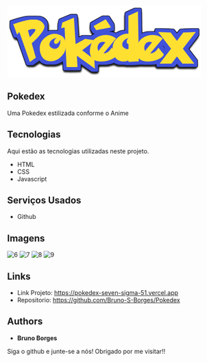 ![Logo of the project](https://github.com/Bruno-S-Borges/Pokedex/blob/main/images/logo.png)


## Pokedex
Uma Pokedex estilizada conforme o Anime


## Tecnologias

Aqui estão as tecnologias utilizadas neste projeto.

* HTML
* CSS
* Javascript

## Serviços Usados

* Github

## Imagens

![6](https://user-images.githubusercontent.com/99930668/235802467-592c0403-a525-47f9-a88f-035b6cfedb85.JPG)
![7](https://user-images.githubusercontent.com/99930668/235802469-146146cc-59a1-4eb5-9bfd-df07cba9ddf8.JPG)
![8](https://user-images.githubusercontent.com/99930668/235802470-d5be404f-ffb3-46c4-8b22-8263d61e9c63.JPG)
![9](https://user-images.githubusercontent.com/99930668/235802474-1e2b4aa2-5385-451d-a626-8ff4c6d14dac.JPG)

## Links
  - Link Projeto: https://pokedex-seven-sigma-51.vercel.app
  - Repositorio: https://github.com/Bruno-S-Borges/Pokedex

  ## Authors

  * **Bruno Borges** 

  Siga o github e junte-se a nós!
  Obrigado por me visitar!!
